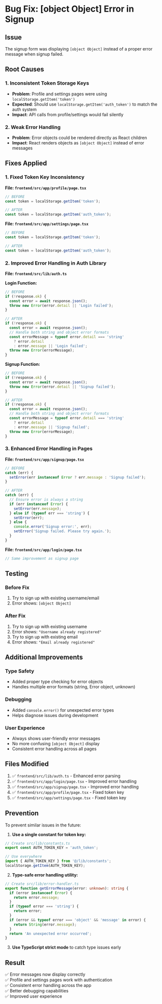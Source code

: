 # Bug Fix: [object Object] Error in Signup

## Issue
The signup form was displaying `[object Object]` instead of a proper error message when signup failed.

## Root Causes

### 1. **Inconsistent Token Storage Keys**
- **Problem**: Profile and settings pages were using `localStorage.getItem('token')` 
- **Expected**: Should use `localStorage.getItem('auth_token')` to match the auth system
- **Impact**: API calls from profile/settings would fail silently

### 2. **Weak Error Handling**
- **Problem**: Error objects could be rendered directly as React children
- **Impact**: React renders objects as `[object Object]` instead of error messages

## Fixes Applied

### 1. Fixed Token Key Inconsistency

**File: `frontend/src/app/profile/page.tsx`**
```typescript
// BEFORE
const token = localStorage.getItem('token');

// AFTER  
const token = localStorage.getItem('auth_token');
```

**File: `frontend/src/app/settings/page.tsx`**
```typescript
// BEFORE
const token = localStorage.getItem('token');

// AFTER
const token = localStorage.getItem('auth_token');
```

### 2. Improved Error Handling in Auth Library

**File: `frontend/src/lib/auth.ts`**

**Login Function:**
```typescript
// BEFORE
if (!response.ok) {
  const error = await response.json();
  throw new Error(error.detail || 'Login failed');
}

// AFTER
if (!response.ok) {
  const error = await response.json();
  // Handle both string and object error formats
  const errorMessage = typeof error.detail === 'string' 
    ? error.detail 
    : error.message || 'Login failed';
  throw new Error(errorMessage);
}
```

**Signup Function:**
```typescript
// BEFORE
if (!response.ok) {
  const error = await response.json();
  throw new Error(error.detail || 'Signup failed');
}

// AFTER
if (!response.ok) {
  const error = await response.json();
  // Handle both string and object error formats
  const errorMessage = typeof error.detail === 'string' 
    ? error.detail 
    : error.message || 'Signup failed';
  throw new Error(errorMessage);
}
```

### 3. Enhanced Error Handling in Pages

**File: `frontend/src/app/signup/page.tsx`**
```typescript
// BEFORE
catch (err) {
  setError(err instanceof Error ? err.message : 'Signup failed');
}

// AFTER
catch (err) {
  // Ensure error is always a string
  if (err instanceof Error) {
    setError(err.message);
  } else if (typeof err === 'string') {
    setError(err);
  } else {
    console.error('Signup error:', err);
    setError('Signup failed. Please try again.');
  }
}
```

**File: `frontend/src/app/login/page.tsx`**
```typescript
// Same improvement as signup page
```

## Testing

### Before Fix
1. Try to sign up with existing username/email
2. Error shows: `[object Object]`

### After Fix
1. Try to sign up with existing username
2. Error shows: `"Username already registered"`
3. Try to sign up with existing email
4. Error shows: `"Email already registered"`

## Additional Improvements

### Type Safety
- Added proper type checking for error objects
- Handles multiple error formats (string, Error object, unknown)

### Debugging
- Added `console.error()` for unexpected error types
- Helps diagnose issues during development

### User Experience
- Always shows user-friendly error messages
- No more confusing `[object Object]` display
- Consistent error handling across all pages

## Files Modified

1. ✅ `frontend/src/lib/auth.ts` - Enhanced error parsing
2. ✅ `frontend/src/app/login/page.tsx` - Improved error handling
3. ✅ `frontend/src/app/signup/page.tsx` - Improved error handling  
4. ✅ `frontend/src/app/profile/page.tsx` - Fixed token key
5. ✅ `frontend/src/app/settings/page.tsx` - Fixed token key

## Prevention

To prevent similar issues in the future:

1. **Use a single constant for token key:**
```typescript
// Create src/lib/constants.ts
export const AUTH_TOKEN_KEY = 'auth_token';

// Use everywhere
import { AUTH_TOKEN_KEY } from '@/lib/constants';
localStorage.getItem(AUTH_TOKEN_KEY);
```

2. **Type-safe error handling utility:**
```typescript
// Create src/lib/error-handler.ts
export function getErrorMessage(error: unknown): string {
  if (error instanceof Error) {
    return error.message;
  }
  if (typeof error === 'string') {
    return error;
  }
  if (error && typeof error === 'object' && 'message' in error) {
    return String(error.message);
  }
  return 'An unexpected error occurred';
}
```

3. **Use TypeScript strict mode** to catch type issues early

## Result

✅ Error messages now display correctly  
✅ Profile and settings pages work with authentication  
✅ Consistent error handling across the app  
✅ Better debugging capabilities  
✅ Improved user experience

